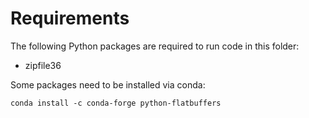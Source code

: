 # Requirements

The following Python packages are required to run code in this folder:

- zipfile36

Some packages need to be installed via conda:

```conda install -c conda-forge python-flatbuffers```

